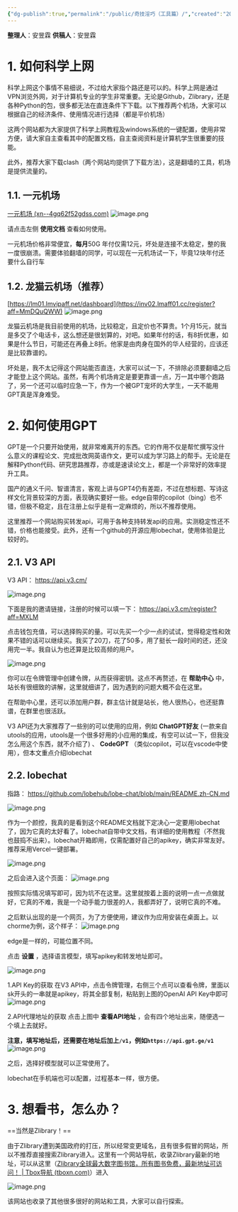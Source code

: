 ```yaml
---
{"dg-publish":true,"permalink":"/public/奇技淫巧（工具篇）/","created":"2024-07-19T16:03:33.175+08:00","updated":"2024-12-27T10:19:15.764+08:00"}
---
```


**整理人**：安昱霖
**供稿人**：安昱霖
# 1. 如何科学上网

科学上网这个事情不易细说，不过给大家指个路还是可以的。科学上网是通过VPN浏览外网，对于计算机专业的学生非常重要。无论是Github，Zlibrary，还是各种Python的包，很多都无法在直连条件下下载。以下推荐两个机场，大家可以根据自己的经济条件、使用情况进行选择（都是平价机场）

这两个网站都为大家提供了科学上网教程及windows系统的一键配置，使用非常方便，请大家自主查看其中的配置文档，自主查阅资料是计算机学生很重要的技能。

此外，推荐大家下载clash（两个网站均提供了下载方法），这是翻墙的工具，机场是提供流量的。

## 1.1. 一元机场
[一元机场 (xn--4gq62f52gdss.com)](https://xn--4gq62f52gdss.com/#/dashboard)
![image.png](https://anyulin-1327793486.cos.ap-beijing.myqcloud.com/20240719161110.png)

请点击左侧 **使用文档** 查看如何使用。

一元机场价格非常便宜，**每月**50G 年付仅需12元，坏处是连接不太稳定，整的我一度很崩溃。需要体验翻墙的同学，可以现在一元机场试一下，毕竟12块年付还要什么自行车

## 1.2. 龙猫云机场（推荐）
[https://lm01.lmvipaff.net/dashboard](https://inv02.lmaff01.cc/register?aff=MmDQuQWW)
![image.png](https://anyulin-1327793486.cos.ap-beijing.myqcloud.com/20240720162757.png)

龙猫云机场是我目前使用的机场，比较稳定，且定价也不算贵。1个月15元，就当是多交了个电话卡，这么想还是很划算的，对吧。如果年付的话，有8折优惠，如果是什么节日，可能还在再叠上8折。他家是由肉身在国外的华人经营的，应该还是比较靠谱的。


坏处是，我不太记得这个网站能否直连，大家可以试一下，不排除必须要翻墙之后才能登上这个网站。虽然，有两个机场肯定是要更靠谱一点，万一其中哪个跑路了，另一个还可以临时应急一下，作为一个被GPT宠坏的大学生，一天不能用GPT真是浑身难受。

# 2. 如何使用GPT

GPT是一个只要开始使用，就非常难离开的东西。它的作用不仅是帮忙撰写没什么意义的课程论文、完成批改网英语作文，更可以成为学习路上的帮手。无论是在解释Python代码、研究思路推荐，亦或是速读论文上，都是一个非常好的效率提升工具。

国产的通义千问、智谱清言，客观上讲与GPT4仍有差距，不过在想标题、写诗这样文化背景较深的方面，表现确实要好一些。edge自带的copilot（bing）也不错，但极不稳定，且在注册上似乎是有一定麻烦的，所以不推荐使用。

这里推荐一个网站购买转发api，可用于各种支持转发api的应用。实测稳定性还不错，价格也能接受。此外，还有一个github的开源应用lobechat，使用体验是比较好的。

## 2.1. V3 API
V3 API：
https://api.v3.cm/

![image.png](https://anyulin-1327793486.cos.ap-beijing.myqcloud.com/20240722204259.png)

下面是我的邀请链接，注册的时候可以填一下：
https://api.v3.cm/register?aff=MXLM

点击钱包充值，可以选择购买的量。可以先买一个少一点的试试，觉得稳定性和效果不错的话可以继续买。我买了20刀，花了50多，用了挺长一段时间的还，还没用完一半。我自认为也还算是比较高频的用户。

![image.png](https://anyulin-1327793486.cos.ap-beijing.myqcloud.com/20240722204523.png)

你可以在令牌管理中创建令牌，从而获得密钥。这点不再赘述，在 **帮助中心** 中，站长有很细致的讲解，这里就细讲了，因为遇到的问题大概不会在这里。

在帮助中心里，还可以添加用户群，群主估计就是站长，他人很热心，也还挺靠谱，在群里也很活跃。

V3 API还为大家推荐了一些别的可以使用的应用，例如 **ChatGPT好友** (一款来自utools的应用，utools是一个很多好用的小应用的集成，有空可以试一下，但我没怎么用这个东西，就不介绍了) 、 **CodeGPT** （类似copilot，可以在vscode中使用），但本文重点介绍lobechat

## 2.2. lobechat

指路：
https://github.com/lobehub/lobe-chat/blob/main/README.zh-CN.md

![image.png](https://anyulin-1327793486.cos.ap-beijing.myqcloud.com/20240722205750.png)

作为一个颜控，我真的是看到这个README文档就下定决心一定要用lobechat了，因为它真的太好看了。lobechat自带中文文档，有详细的使用教程（不然我也鼓捣不出来）。lobechat开箱即用，仅需配置好自己的apikey，确实非常友好。推荐采用Vercel一键部署。

![image.png](https://anyulin-1327793486.cos.ap-beijing.myqcloud.com/20240722210135.png)

之后会进入这个页面：
![image.png](https://anyulin-1327793486.cos.ap-beijing.myqcloud.com/20240722210225.png)


按照实际情况填写即可，因为坑不在这里。这里就按着上面的说明一点一点做就好，它真的不难，我是一个动手能力很差的人，我都弄好了，说明它真的不难。

之后默认出现的是一个网页，为了方便使用，建议作为应用安装在桌面上。以chorme为例，这个样子：
![image.png](https://anyulin-1327793486.cos.ap-beijing.myqcloud.com/20240722210501.png)

edge是一样的，可能位置不同。

点击 **设置** ，选择语言模型，填写apikey和转发地址即可。

![image.png](https://anyulin-1327793486.cos.ap-beijing.myqcloud.com/20240722210642.png)


1.API Key的获取
在V3 API中，点击令牌管理，右侧三个点可以查看令牌，里面以sk开头的一串就是apikey，将其全部复制，粘贴到上图的OpenAI API Key中即可
![image.png](https://anyulin-1327793486.cos.ap-beijing.myqcloud.com/20240722211024.png)



2.API代理地址的获取
点击上图中 **查看API地址** ，会有四个地址出来，随便选一个填上去就好。

**注意，填写地址后，还需要在地址后加上`/v1`，例如`https://api.gpt.ge/v1`**
![image.png](https://anyulin-1327793486.cos.ap-beijing.myqcloud.com/20240722211104.png)

之后，选择好模型就可以正常使用了。

lobechat在手机端也可以配置，过程基本一样，很方便。


# 3. 想看书，怎么办？

==当然是Zlibrary！==

由于Zlibrary遭到美国政府的打压，所以经常变更域名，且有很多假冒的网站，所以不推荐直接搜索Zlibrary进入。这里有一个网站导航，收录Zlibrary最新的地址，可以从这里（[Zlibrary全球最大数字图书馆，所有图书免费，最新地址可访问！ | Tbox导航 (tboxn.com)](https://www.tboxn.com/sites/320.html)）进入

![image.png](https://anyulin-1327793486.cos.ap-beijing.myqcloud.com/20240722212509.png)

该网站也收录了其他很多很好的网站和工具，大家可以自行探索。
